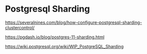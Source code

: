 # Postgresql Sharding

https://severalnines.com/blog/how-configure-postgresql-sharding-clustercontrol/

https://pgdash.io/blog/postgres-11-sharding.html

https://wiki.postgresql.org/wiki/WIP_PostgreSQL_Sharding
